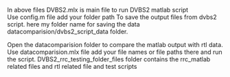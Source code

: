 In above files DVBS2.mlx is main file to run DVBS2 matlab script  
Use config.m file add your folder path To save the output files from dvbs2 script. here my folder name for saving the data datacomparision/dvbs2_script_data folder.

Open the datacomparision folder to compare the matlab output with rtl data. Use datacomparision.mlx file add your file names or file paths there and run the script.
DVBS2_rrc_testing_folder_files folder contains the rrc_matlab related files and rtl related file and test scripts
